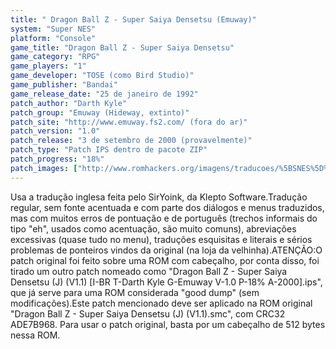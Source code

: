 ```yaml
---
title: " Dragon Ball Z - Super Saiya Densetsu (Emuway)"
system: "Super NES"
platform: "Console"
game_title: "Dragon Ball Z - Super Saiya Densetsu"
game_category: "RPG"
game_players: "1"
game_developer: "TOSE (como Bird Studio)"
game_publisher: "Bandai"
game_release_date: "25 de janeiro de 1992"
patch_author: "Darth Kyle"
patch_group: "Emuway (Hideway, extinto)"
patch_site: "http://www.emuway.fs2.com/ (fora do ar)"
patch_version: "1.0"
patch_release: "3 de setembro de 2000 (provavelmente)"
patch_type: "Patch IPS dentro de pacote ZIP"
patch_progress: "18%"
patch_images: ["http://www.romhackers.org/imagens/traducoes/%5BSNES%5D%20Dragon%20Ball%20Z%20-%20Super%20Saiya%20Densetsu%20-%20Emuway%20-%201.png","http://www.romhackers.org/imagens/traducoes/%5BSNES%5D%20Dragon%20Ball%20Z%20-%20Super%20Saiya%20Densetsu%20-%20Emuway%20-%202.png","http://www.romhackers.org/imagens/traducoes/%5BSNES%5D%20Dragon%20Ball%20Z%20-%20Super%20Saiya%20Densetsu%20-%20Emuway%20-%203.png"]
---
```

Usa a tradução inglesa feita pelo SirYoink, da Klepto Software.Tradução regular, sem fonte acentuada e com parte dos diálogos e menus traduzidos, mas com muitos erros de pontuação e de português (trechos informais do tipo "eh", usados como acentuação, são muito comuns), abreviações excessivas (quase tudo no menu), traduções esquisitas e literais e sérios problemas de ponteiros vindos da original (na loja da velhinha).ATENÇÃO:O patch original foi feito sobre uma ROM com cabeçalho, por conta disso, foi tirado um outro patch nomeado como "Dragon Ball Z - Super Saiya Densetsu (J) (V1.1) [I-BR T-Darth Kyle G-Emuway V-1.0 P-18% A-2000].ips", que já serve para uma ROM considerada "good dump" (sem modificações).Este patch mencionado deve ser aplicado na ROM original "Dragon Ball Z - Super Saiya Densetsu (J) (V1.1).smc", com CRC32 ADE7B968. Para usar o patch original, basta por um cabeçalho de 512 bytes nessa ROM.
